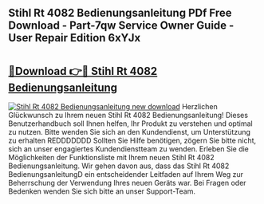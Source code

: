 ## Stihl Rt 4082 Bedienungsanleitung PDf Free Download - Part-7qw Service Owner Guide - User Repair Edition 6xYJx

# <h2><a href="http://df0tuof.blite.top/?on=Stihl+Rt+4082+Bedienungsanleitung">🔗Download 👉🔴 Stihl Rt 4082 Bedienungsanleitung</a></h2>

[![Stihl Rt 4082 Bedienungsanleitung new download](https://i.imgur.com/lujVjoI.png)](http://df0tuof.blite.top/?on=Stihl+Rt+4082+Bedienungsanleitung)
Herzlichen Glückwunsch zu Ihrem neuen Stihl Rt 4082 Bedienungsanleitung! Dieses Benutzerhandbuch soll Ihnen helfen, Ihr Produkt zu verstehen und optimal zu nutzen. Bitte wenden Sie sich an den Kundendienst, um Unterstützung zu erhalten REDDDDDDD Sollten Sie Hilfe benötigen, zögern Sie bitte nicht, sich an unser engagiertes Kundendienstteam zu wenden. Erleben Sie die Möglichkeiten der Funktionsliste mit Ihrem neuen Stihl Rt 4082 Bedienungsanleitung. Wir gehen davon aus, dass das Stihl Rt 4082 BedienungsanleitungD ein entscheidender Leitfaden auf Ihrem Weg zur Beherrschung der Verwendung Ihres neuen Geräts war. Bei Fragen oder Bedenken wenden Sie sich bitte an unser Support-Team.
